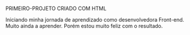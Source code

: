 PRIMEIRO-PROJETO CRIADO COM HTML

Iniciando minha jornada de aprendizado como desenvolvedora Front-end.
Muito ainda a aprender. Porém estou muito feliz com o resultado.
